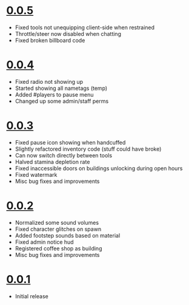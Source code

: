 # [0.0.5](#0.0.5)
- Fixed tools not unequipping client-side when restrained
- Throttle/steer now disabled when chatting
- Fixed broken billboard code

# [0.0.4](#0.0.4)
- Fixed radio not showing up
- Started showing all nametags (temp)
- Added #players to pause menu
- Changed up some admin/staff perms

# [0.0.3](#0.0.3)
- Fixed pause icon showing when handcuffed
- Slightly refactored inventory code (stuff could have broke)
- Can now switch directly between tools
- Halved stamina depletion rate
- Fixed inaccessible doors on buildings unlocking during open hours
- Fixed watermark
- Misc bug fixes and improvements

# [0.0.2](#0.0.2)
- Normalized some sound volumes
- Fixed character glitches on spawn
- Added footstep sounds based on material
- Fixed admin notice hud
- Registered coffee shop as building
- Misc bug fixes and improvements

# [0.0.1](#0.0.1)
- Initial release